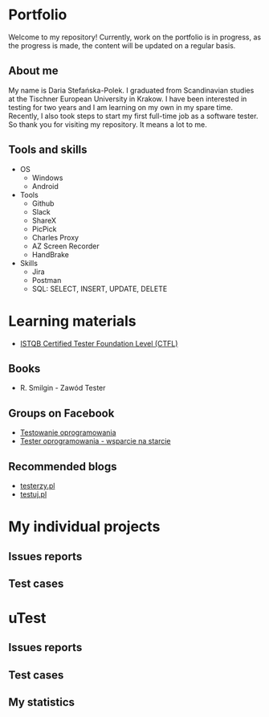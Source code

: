 # Portfolio
Welcome to my repository!
Currently, work on the portfolio is in progress, as the progress is made, the content will be updated on a regular basis.
## About me
My name is Daria Stefańska-Polek. I graduated from Scandinavian studies at the Tischner European University in Krakow. I have been interested in testing for two years and I am learning on my own in my spare time. Recently, I also took steps to start my first full-time job as a software tester. So thank you for visiting my repository. It means a lot to me.
## Tools and skills
* OS
  * Windows
  * Android
* Tools
  * Github
  * Slack
  * ShareX
  * PicPick
  * Charles Proxy
  * AZ Screen Recorder
  * HandBrake
* Skills
  * Jira
  * Postman
  * SQL: SELECT, INSERT, UPDATE, DELETE
# Learning materials
* [ISTQB Certified Tester Foundation Level (CTFL)](https://www.istqb.org/certifications/certified-tester-foundation-level)
## Books
* R. Smilgin - Zawód Tester
## Groups on Facebook
* [Testowanie oprogramowania](https://pl-pl.facebook.com/groups/TestowanieOprogramowania/)
* [Tester oprogramowania - wsparcie na starcie](https://pl-pl.facebook.com/groups/testeroprogramowania/)
## Recommended blogs
* [testerzy.pl](https://testerzy.pl/)
* [testuj.pl](https://testuj.pl/)
# My individual projects
## Issues reports
## Test cases
# uTest
## Issues reports
## Test cases
## My statistics
